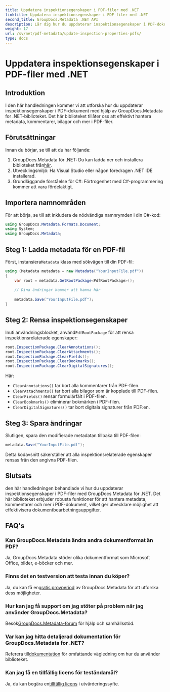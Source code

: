 ```yaml
---
title: Uppdatera inspektionsegenskaper i PDF-filer med .NET
linktitle: Uppdatera inspektionsegenskaper i PDF-filer med .NET
second_title: GroupDocs.Metadata .NET API
description: Lär dig hur du uppdaterar inspektionsegenskaper i PDF-dokument med GroupDocs.Metadata för .NET. Hantera metadata och kommentarer effektivt med C#.
weight: 17
url: /sv/net/pdf-metadata/update-inspection-properties-pdfs/
type: docs
---
```

# Uppdatera inspektionsegenskaper i PDF-filer med .NET

## Introduktion
I den här handledningen kommer vi att utforska hur du uppdaterar inspektionsegenskaper i PDF-dokument med hjälp av GroupDocs.Metadata for .NET-biblioteket. Det här biblioteket tillåter oss att effektivt hantera metadata, kommentarer, bilagor och mer i PDF-filer.
## Förutsättningar
Innan du börjar, se till att du har följande:
1.  GroupDocs.Metadata för .NET: Du kan ladda ner och installera biblioteket från[här](https://releases.groupdocs.com/metadata/net/).
2. Utvecklingsmiljö: Ha Visual Studio eller någon föredragen .NET IDE installerad.
3. Grundläggande förståelse för C#: Förtrogenhet med C#-programmering kommer att vara fördelaktigt.

## Importera namnområden
För att börja, se till att inkludera de nödvändiga namnrymden i din C#-kod:
```csharp
using GroupDocs.Metadata.Formats.Document;
using System;
using GroupDocs.Metadata;
```
## Steg 1: Ladda metadata för en PDF-fil
 Först, instansiera`Metadata` klass med sökvägen till din PDF-fil:
```csharp
using (Metadata metadata = new Metadata("YourInputFile.pdf"))
{
    var root = metadata.GetRootPackage<PdfRootPackage>();
    
    // Dina ändringar kommer att hamna här
    
    metadata.Save("YourInputFile.pdf");
}
```
## Steg 2: Rensa inspektionsegenskaper
 Inuti användningsblocket, använd`PdfRootPackage` för att rensa inspektionsrelaterade egenskaper:
```csharp
root.InspectionPackage.ClearAnnotations();
root.InspectionPackage.ClearAttachments();
root.InspectionPackage.ClearFields();
root.InspectionPackage.ClearBookmarks();
root.InspectionPackage.ClearDigitalSignatures();
```
Här:
- `ClearAnnotations()` tar bort alla kommentarer från PDF-filen.
- `ClearAttachments()` tar bort alla bilagor som är kopplade till PDF-filen.
- `ClearFields()` rensar formulärfält i PDF-filen.
- `ClearBookmarks()` eliminerar bokmärken i PDF-filen.
- `ClearDigitalSignatures()` tar bort digitala signaturer från PDF:en.
## Steg 3: Spara ändringar
Slutligen, spara den modifierade metadatan tillbaka till PDF-filen:
```csharp
metadata.Save("YourInputFile.pdf");
```
Detta kodavsnitt säkerställer att alla inspektionsrelaterade egenskaper rensas från den angivna PDF-filen.

## Slutsats
den här handledningen behandlade vi hur du uppdaterar inspektionsegenskaper i PDF-filer med GroupDocs.Metadata för .NET. Det här biblioteket erbjuder robusta funktioner för att hantera metadata, kommentarer och mer i PDF-dokument, vilket ger utvecklare möjlighet att effektivisera dokumentbearbetningsuppgifter.

## FAQ's
### Kan GroupDocs.Metadata ändra andra dokumentformat än PDF?
Ja, GroupDocs.Metadata stöder olika dokumentformat som Microsoft Office, bilder, e-böcker och mer.
### Finns det en testversion att testa innan du köper?
 Ja, du kan få en[gratis provperiod](https://releases.groupdocs.com/) av GroupDocs.Metadata för att utforska dess möjligheter.
### Hur kan jag få support om jag stöter på problem när jag använder GroupDocs.Metadata?
 Besök[GroupDocs.Metadata-forum](https://forum.groupdocs.com/c/metadata/14) för hjälp och samhällsstöd.
### Var kan jag hitta detaljerad dokumentation för GroupDocs.Metadata for .NET?
 Referera till[dokumentation](https://tutorials.groupdocs.com/metadata/net/) för omfattande vägledning om hur du använder biblioteket.
### Kan jag få en tillfällig licens för teständamål?
 Ja, du kan begära en[tillfällig licens](https://purchase.groupdocs.com/temporary-license/) i utvärderingssyfte.